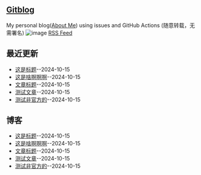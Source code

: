 ## [Gitblog](https://yihong0618.github.io/gitblog/)
My personal blog([About Me](https://github.com/yihong0618/gitblog/issues/282)) using issues and GitHub Actions (随意转载，无需署名)
![image](https://github.com/user-attachments/assets/a168bf11-661e-4566-b042-7fc9544de528)
[RSS Feed](https://raw.githubusercontent.com/692/blog/master/feed.xml)

## 最近更新
- [这是标题](https://github.com/692/blog/issues/8)--2024-10-15
- [这是啥啊啊啊](https://github.com/692/blog/issues/4)--2024-10-15
- [文章标题](https://github.com/692/blog/issues/3)--2024-10-15
- [测试文章](https://github.com/692/blog/issues/2)--2024-10-15
- [测试非官方的](https://github.com/692/blog/issues/1)--2024-10-15
## 博客
- [这是标题](https://github.com/692/blog/issues/8)--2024-10-15
- [这是啥啊啊啊](https://github.com/692/blog/issues/4)--2024-10-15
- [文章标题](https://github.com/692/blog/issues/3)--2024-10-15
- [测试文章](https://github.com/692/blog/issues/2)--2024-10-15
- [测试非官方的](https://github.com/692/blog/issues/1)--2024-10-15
